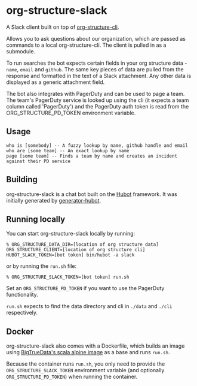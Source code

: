 # org-structure-slack

A Slack client built on top of [org-structure-cli][org-structure-cli].

Allows you to ask questions about our organization, which are passed as commands
to a local org-structure-cli. The client is pulled in as a submodule.

To run searches the bot expects certain fields in your org structure data - `name`,
`email` and `github`. The same key pieces of data are pulled from the response and
formatted in the text of a Slack attachment. Any other data is displayed as a
generic attachment field.

The bot also integrates with PagerDuty and can be used to page a team. The team's
PagerDuty service is looked up using the cli (it expects a team column called 'PagerDuty')
and the PagerDuty auth token is read from the ORG_STRUCTURE_PD_TOKEN environment
variable.

## Usage

    who is [somebody] -- A fuzzy lookup by name, github handle and email
    who are [some team] -- An exact lookup by name
    page [some team] -- Finds a team by name and creates an incident against their PD service

## Building

org-structure-slack is a chat bot built on the [Hubot][hubot] framework. It was
initially generated by [generator-hubot][generator-hubot].

## Running locally

You can start org-structure-slack locally by running:

    % ORG_STRUCTURE_DATA_DIR=[location of org structure data] ORG_STRUCTURE_CLIENT=[location of org structure cli] HUBOT_SLACK_TOKEN=[bot token] bin/hubot -a slack

or by running the `run.sh` file:

    % ORG_STRUCTURE_SLACK_TOKEN=[bot token] run.sh

Set an `ORG_STRUCTURE_PD_TOKEN` if you want to use the PagerDuty functionality.

`run.sh` expects to find the data directory and cli in `./data` and `./cli` respectively.

## Docker

org-structure-slack also comes with a Dockerfile, which builds an image using
[BigTrueData's scala alpine image][scala-alpine] as a base and runs `run.sh`.

Because the container runs `run.sh`, you only need to provide the `ORG_STRUCTURE_SLACK_TOKEN`
environment variable (and optionally `ORG_STRUCTURE_PD_TOKEN`)  when running the container.


[org-structure-cli]: https://github.com/saksdirect/org-structure-cli
[hubot]: http://hubot.github.com
[generator-hubot]: https://github.com/github/generator-hubot
[scala-alpine]:https://github.com/bigtruedata/docker-scala
